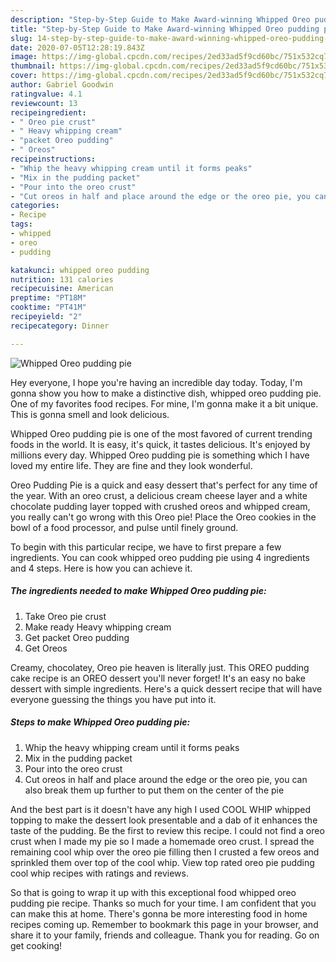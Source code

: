 ```yaml
---
description: "Step-by-Step Guide to Make Award-winning Whipped Oreo pudding pie"
title: "Step-by-Step Guide to Make Award-winning Whipped Oreo pudding pie"
slug: 14-step-by-step-guide-to-make-award-winning-whipped-oreo-pudding-pie
date: 2020-07-05T12:28:19.843Z
image: https://img-global.cpcdn.com/recipes/2ed33ad5f9cd60bc/751x532cq70/whipped-oreo-pudding-pie-recipe-main-photo.jpg
thumbnail: https://img-global.cpcdn.com/recipes/2ed33ad5f9cd60bc/751x532cq70/whipped-oreo-pudding-pie-recipe-main-photo.jpg
cover: https://img-global.cpcdn.com/recipes/2ed33ad5f9cd60bc/751x532cq70/whipped-oreo-pudding-pie-recipe-main-photo.jpg
author: Gabriel Goodwin
ratingvalue: 4.1
reviewcount: 13
recipeingredient:
- " Oreo pie crust"
- " Heavy whipping cream"
- "packet Oreo pudding"
- " Oreos"
recipeinstructions:
- "Whip the heavy whipping cream until it forms peaks"
- "Mix in the pudding packet"
- "Pour into the oreo crust"
- "Cut oreos in half and place around the edge or the oreo pie, you can also break them up further to put them on the center of the pie"
categories:
- Recipe
tags:
- whipped
- oreo
- pudding

katakunci: whipped oreo pudding 
nutrition: 131 calories
recipecuisine: American
preptime: "PT18M"
cooktime: "PT41M"
recipeyield: "2"
recipecategory: Dinner

---
```



![Whipped Oreo pudding pie](https://img-global.cpcdn.com/recipes/2ed33ad5f9cd60bc/751x532cq70/whipped-oreo-pudding-pie-recipe-main-photo.jpg)

Hey everyone, I hope you're having an incredible day today. Today, I'm gonna show you how to make a distinctive dish, whipped oreo pudding pie. One of my favorites food recipes. For mine, I'm gonna make it a bit unique. This is gonna smell and look delicious.

Whipped Oreo pudding pie is one of the most favored of current trending foods in the world. It is easy, it's quick, it tastes delicious. It's enjoyed by millions every day. Whipped Oreo pudding pie is something which I have loved my entire life. They are fine and they look wonderful.

Oreo Pudding Pie is a quick and easy dessert that&#39;s perfect for any time of the year. With an oreo crust, a delicious cream cheese layer and a white chocolate pudding layer topped with crushed oreos and whipped cream, you really can&#39;t go wrong with this Oreo pie! Place the Oreo cookies in the bowl of a food processor, and pulse until finely ground.


To begin with this particular recipe, we have to first prepare a few ingredients. You can cook whipped oreo pudding pie using 4 ingredients and 4 steps. Here is how you can achieve it.

<!--inarticleads1-->

##### The ingredients needed to make Whipped Oreo pudding pie:

1. Take  Oreo pie crust
1. Make ready  Heavy whipping cream
1. Get packet Oreo pudding
1. Get  Oreos


Creamy, chocolatey, Oreo pie heaven is literally just. This OREO pudding cake recipe is an OREO dessert you&#39;ll never forget! It&#39;s an easy no bake dessert with simple ingredients. Here&#39;s a quick dessert recipe that will have everyone guessing the things you have put into it. 

<!--inarticleads2-->

##### Steps to make Whipped Oreo pudding pie:

1. Whip the heavy whipping cream until it forms peaks
1. Mix in the pudding packet
1. Pour into the oreo crust
1. Cut oreos in half and place around the edge or the oreo pie, you can also break them up further to put them on the center of the pie


And the best part is it doesn&#39;t have any high I used COOL WHIP whipped topping to make the dessert look presentable and a dab of it enhances the taste of the pudding. Be the first to review this recipe. I could not find a oreo crust when I made my pie so I made a homemade oreo crust. I spread the remaining cool whip over the oreo pie filling then I crusted a few oreos and sprinkled them over top of the cool whip. View top rated oreo pie pudding cool whip recipes with ratings and reviews. 

So that is going to wrap it up with this exceptional food whipped oreo pudding pie recipe. Thanks so much for your time. I am confident that you can make this at home. There's gonna be more interesting food in home recipes coming up. Remember to bookmark this page in your browser, and share it to your family, friends and colleague. Thank you for reading. Go on get cooking!
